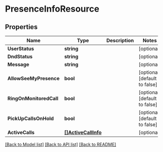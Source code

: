 # PresenceInfoResource

## Properties
Name | Type | Description | Notes
------------ | ------------- | ------------- | -------------
**UserStatus** | **string** |  | [optional] 
**DndStatus** | **string** |  | [optional] 
**Message** | **string** |  | [optional] 
**AllowSeeMyPresence** | **bool** |  | [optional] [default to false]
**RingOnMonitoredCall** | **bool** |  | [optional] [default to false]
**PickUpCallsOnHold** | **bool** |  | [optional] [default to false]
**ActiveCalls** | [**[]ActiveCallInfo**](ActiveCallInfo.md) |  | [optional] 

[[Back to Model list]](../README.md#documentation-for-models) [[Back to API list]](../README.md#documentation-for-api-endpoints) [[Back to README]](../README.md)


